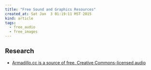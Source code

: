```yaml
---
title: "Free Sound and Graphics Resources"
created_at: Sat Jan  3 01:19:11 MST 2015
kind: article
tags:
  - free_audio
  - free_images
---
```


## Research

* [Armadillo.cc is a source of free, Creative Commons-licensed audio](http://armadillo.cc/)

